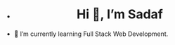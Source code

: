 - <center><h1>Hi 👋, I’m Sadaf</h1></center>
- 🌱 I’m currently learning Full Stack Web Development.


<!---
sadafmulla/sadafmulla is a ✨ special ✨ repository because its `README.md` (this file) appears on your GitHub profile.
You can click the Preview link to take a look at your changes.
--->
